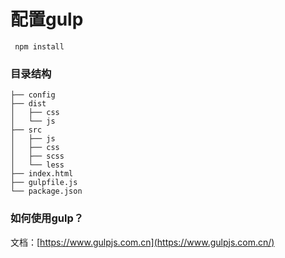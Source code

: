 # 配置gulp

```
 npm install
```

### 目录结构
```
├── config
├── dist
│   ├── css
│   └── js
├── src
│   ├── js
│   ├── css
│   ├── scss
│   └── less
├── index.html
├── gulpfile.js
└── package.json
```

### 如何使用gulp？

文档：[https://www.gulpjs.com.cn](https://www.gulpjs.com.cn/)